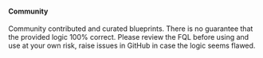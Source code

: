 #### Community
Community contributed and curated blueprints.
There is no guarantee that the provided logic 100% correct.
Please review the FQL before using and use at your own risk, raise issues in GitHub in case the logic seems flawed.